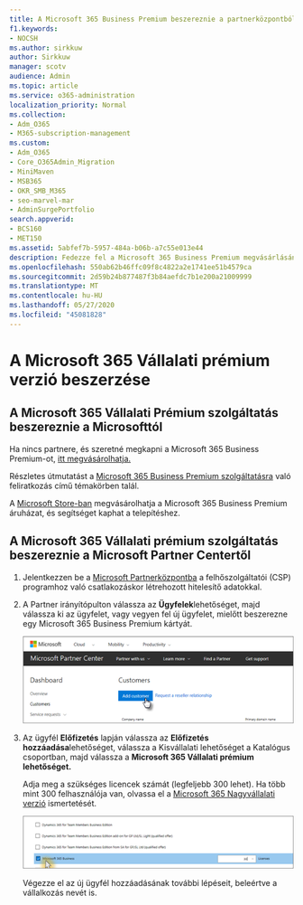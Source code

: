 ```yaml
---
title: A Microsoft 365 Business Premium beszereznie a partnerközpontból
f1.keywords:
- NOCSH
ms.author: sirkkuw
author: Sirkkuw
manager: scotv
audience: Admin
ms.topic: article
ms.service: o365-administration
localization_priority: Normal
ms.collection:
- Adm_O365
- M365-subscription-management
ms.custom:
- Adm_O365
- Core_O365Admin_Migration
- MiniMaven
- MSB365
- OKR_SMB_M365
- seo-marvel-mar
- AdminSurgePortfolio
search.appverid:
- BCS160
- MET150
ms.assetid: 5abfef7b-5957-484a-b06b-a7c55e013e44
description: Fedezze fel a Microsoft 365 Business Premium megvásárlásának lehetőségeit, és részletes útmutatást a Microsoft Partner Centerprogramból történő megvásárlásához.
ms.openlocfilehash: 550ab62b46ffc09f8c4822a2e1741ee51b4579ca
ms.sourcegitcommit: 2d59b24b877487f3b84aefdc7b1e200a21009999
ms.translationtype: MT
ms.contentlocale: hu-HU
ms.lasthandoff: 05/27/2020
ms.locfileid: "45081828"
---
```

# <a name="get-microsoft-365-business-premium"></a>A Microsoft 365 Vállalati prémium verzió beszerzése

## <a name="get-microsoft-365-business-premium-from-microsoft"></a>A Microsoft 365 Vállalati Prémium szolgáltatás beszereznie a Microsofttól

Ha nincs partnere, és szeretné megkapni a Microsoft 365 Business Premium-ot, [itt megvásárolhatja.](https://www.microsoft.com/en-US/microsoft-365/business)

Részletes útmutatást a [Microsoft 365 Business Premium szolgáltatásra](sign-up.md) való feliratkozás című témakörben talál.

A [Microsoft Store-ban](https://www.microsoft.com/en-us/store/locations/find-a-store?icid=en_US_Store_UH_FAS) megvásárolhatja a Microsoft 365 Business Premium áruházat, és segítséget kaphat a telepítéshez.
  
## <a name="get-microsoft-365-business-premium-from-microsoft-partner-center"></a>A Microsoft 365 Vállalati prémium szolgáltatás beszereznie a Microsoft Partner Centertől

1. Jelentkezzen be a [Microsoft Partnerközpontba](https://go.microsoft.com/fwlink/p/?linkid=849910) a felhőszolgáltatói (CSP) programhoz való csatlakozáskor létrehozott hitelesítő adatokkal. 
    
2. A Partner irányítópulton válassza az **Ügyfelek**lehetőséget, majd válassza ki az ügyfelet, vagy vegyen fel új ügyfelet, mielőtt beszerezne egy Microsoft 365 Business Premium kártyát.
    
    ![A Microsoft Partner centerben adjon hozzá egy ügyfelet.](../media/ec807d07-bbd2-411f-8fe1-c644cf9a3882.png)
  
3. Az ügyfél **Előfizetés** lapján válassza az **Előfizetés hozzáadása**lehetőséget, válassza a Kisvállalati lehetőséget a Katalógus csoportban, majd válassza a **Microsoft 365 Vállalati prémium lehetőséget.**
    
    Adja meg a szükséges licencek számát (legfeljebb 300 lehet). Ha több mint 300 felhasználója van, olvassa el a [Microsoft 365 Nagyvállalati verzió](https://go.microsoft.com/fwlink/p/?linkid=862316) ismertetését. 
    
    ![Az Új előfizetés lapon válassza a kisvállalkozás lehetőséget.](../media/52d99e89-2175-4974-84bb-dd626048541b.png)
  
    Végezze el az új ügyfél hozzáadásának további lépéseit, beleértve a vállalkozás nevét is.
    


